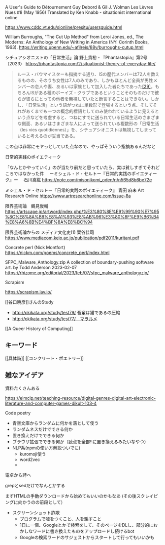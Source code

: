

A User's Guide to Détournement Guy Debord & Gil J. Wolman Les Lèvres Nues #8 (May 1956) Translated by Ken Knabb - situationist international online

https://www.cddc.vt.edu/sionline/presitu/usersguide.html

William Burroughs, "The Cut Up Method" from Leroi Jones, ed., The Moderns: An Anthology of New Writing in America (NY: Corinth Books, 1963).
https://writing.upenn.edu/~afilreis/88v/burroughs-cutup.html

シチュアシオニストの「日常生活」論 野上貴裕 - 『Phantastopia』第2号（2023）
https://phantastopia.com/2/situationist-theory-of-everyday-life/

> ルース・バウマイスターも指摘する通り、ISの歴代メンバーは72人を数えるものの、そのうち女性は7人のみであり、しかもほとんど全員が男性メンバーの恋人や妻、あるいは家族として加入した者たちであった[[29]](https://phantastopia.com/2/situationist-theory-of-everyday-life/#note-29)。もちろんISがある種のボーイズ・クラブであるということそのものだけで彼らが彼らにとっての他者を無視していたと断言することはできない。しかし、「日常生活」という語がつねに単数形で登場するという点、そしてそれがあくまでも一つの概念的標語としてのみ使われているように見えるという点などを考慮すると、つねにすでに送られている日常生活のさまざまな側面、あるいはさまざまな人によって送られている複数形の「日常生活（les vies quotidiennes）」を、シチュアシオニストは無視してしまっていると考えるのが妥当である。

この点は非常にモヤっとしていた点なので、やっぱそういう指摘あるんだなと

日常的実践のポイエティーク

「なんとかやっていく」のが当たり前だと思っていたら、実は貧しすぎてそれどころではなかった件 　ーミシェル・ド・セルトー『日常的実践のポイエティーク』ー 　石川嵩紘
https://note.com/misonikomi_oden/n/n565d8b6be72e

ミシェル・ド・セルトー『日常的実践のポイエティーク』 青田 麻未 Art Research Online
https://www.artresearchonline.com/issue-8a

限界芸術論　鶴見俊輔
https://artscape.jp/artword/index.php/%E3%80%8E%E9%99%90%E7%95%8C%E8%8A%B8%E8%A1%93%E8%AB%96%E3%80%8F%E9%B6%B4%E8%A6%8B%E4%BF%8A%E8%BC%94

限界芸術論からの メディア文化史(1) 粟谷佳司
https://www.mediacom.keio.ac.jp/publication/pdf2011/kuritani.pdf

Concrete perl (Nick Montfort)
https://nickm.com/poems/concrete_perl/index.html

SFPC_Malware_Anthology.zip A collection of boundary-pushing software art.  by Todd Anderson
2023-02-07
https://rhizome.org/editorial/2023/feb/07/sfpc_malware_anthologyzip/

Scrapism

https://scrapism.lav.io/

[[谷口暁彦]]さんのStudy

- http://okikata.org/study/test79/ 吾輩は猫であるの圧縮
- http://okikata.org/study/test77/　マラルメ

[[A Queer History of Computing]]

## キーワード

[[具体詩]] [[コンクリート・ポエトリー]]


## 雑なアイデア

資料たくさんある

https://elmcip.net/teaching-resource/digital-genres-digital-art-electronic-literature-and-computer-games-dikult-103-4



Code poetry

- 青空文庫からランダムに何かを落として使う
- ランダムネスだけでできる何か
- 置き換えだけでできる何か
- ブラウザ拡張でできる何か（読点を全部!!に置き換えるみたいなやつ）
- NLP系(npmの使い方解説ついでに)
	- kuromoji使う
	- word2vec
	- 

電卓から詩へ

grepとsedだけでなんとかする

まずHTMLの手動ダウンロードから始めてもいいのかもなあ
(その後スクレイピングに向かうのの前段として)

- スクリーンショット詐欺
	- プログラムで嘘をつくこと、人を騙すこと
	- 1日に一個、Googleとかで検索をして、そのページをDLし、部分的におかしなワードに書き換えたものをアップロードし続けるbot
	- Googleの検索ワードのサジェストからスタートして行ってもいいかも

